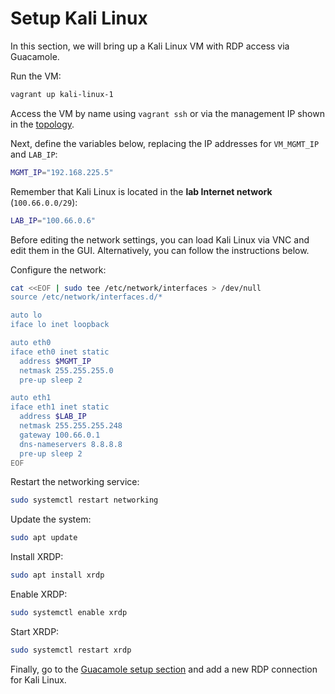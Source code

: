 # Setup Kali Linux

In this section, we will bring up a Kali Linux VM with RDP access via Guacamole.

Run the VM:

```bash
vagrant up kali-linux-1
```

Access the VM by name using `vagrant ssh` or via the management IP shown in the [topology](/resources/images/vagrant-lab-virtual-topology.svg).

Next, define the variables below, replacing the IP addresses for `VM_MGMT_IP` and `LAB_IP`:

```bash
MGMT_IP="192.168.225.5"
```

Remember that Kali Linux is located in the **lab Internet network** (`100.66.0.0/29`):

```bash
LAB_IP="100.66.0.6"
```

Before editing the network settings, you can load Kali Linux via VNC and edit them in the GUI. Alternatively, you can follow the instructions below.

Configure the network:

```bash
cat <<EOF | sudo tee /etc/network/interfaces > /dev/null
source /etc/network/interfaces.d/*

auto lo
iface lo inet loopback

auto eth0
iface eth0 inet static
  address $MGMT_IP
  netmask 255.255.255.0
  pre-up sleep 2

auto eth1
iface eth1 inet static
  address $LAB_IP
  netmask 255.255.255.248
  gateway 100.66.0.1
  dns-nameservers 8.8.8.8
  pre-up sleep 2
EOF
```

Restart the networking service:

```bash
sudo systemctl restart networking
```

Update the system:

```bash
sudo apt update
```

Install XRDP:

```bash
sudo apt install xrdp
```

Enable XRDP:

```bash
sudo systemctl enable xrdp
```

Start XRDP:

```bash
sudo systemctl restart xrdp
```

Finally, go to the [Guacamole setup section](/resources/docs/setup-guacamole.md) and add a new RDP connection for Kali Linux.
